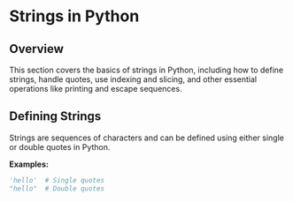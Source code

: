 # Strings in Python

## Overview
This section covers the basics of strings in Python, including how to define strings, handle quotes, use indexing and slicing, and other essential operations like printing and escape sequences.

## Defining Strings
Strings are sequences of characters and can be defined using either single or double quotes in Python.

**Examples:**
```python
'hello'  # Single quotes
"hello"  # Double quotes
